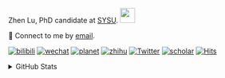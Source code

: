 <p>Zhen Lu, PhD candidate at <a href="https://phs.sysu.edu.cn/">SYSU</a>. <img src="https://media.giphy.com/media/WUlplcMpOCEmTGBtBW/giphy.gif" width="30">
</em></p>

💬 Connect to me by [email](mailto:luzh29@mail2.sysu.edu.cn).

[![bilibili](https://img.shields.io/badge/陆震同学-B站-yellow)](https://space.bilibili.com/32159908) [![wechat](https://img.shields.io/badge/陆震生物统计-微信公众号-important)](https://leslie-lu.github.io/uploads/qrcode.jpg) [![planet](https://img.shields.io/badge/陆震-知识星球-blueviolet)](https://wx.zsxq.com/dweb2) [![zhihu](https://img.shields.io/badge/陆震同学-知乎-blue)](https://www.zhihu.com/people/edison-70-18) [![Twitter](https://img.shields.io/badge/ZhenLu_Biost-Twitter-ff69b4)](https://twitter.com/ZhenLu_Biost) [![scholar](https://img.shields.io/badge/ZhenLu-Scholar-00ffff)](https://scholar.google.com/citations?user=LKLQ1g8AAAAJ) [![Hits](https://hits.seeyoufarm.com/api/count/incr/badge.svg?url=https%3A%2F%2Fgithub.com%2FLeslie-Lu%2FLeslie-Lu&count_bg=%2379C83D&title_bg=%23555555&icon=&icon_color=%23E7E7E7&title=hits&edge_flat=false)](https://hits.seeyoufarm.com)

<details>
 
<summary>GitHub Stats</summary>


<!--START_SECTION:waka-->
**🐱 My GitHub Data** 

> 📦 ? Used in GitHub's Storage 
 > 
> 🏆 138 Contributions in the Year 2025
 > 
> 🚫 Not Opted to Hire
 > 
> 📜 20 Public Repositories 
 > 
> 🔑 0 Private Repositories 
 > 
**I'm an Early 🐤** 

```text
🌞 Morning                29 commits          █░░░░░░░░░░░░░░░░░░░░░░░░   02.23 % 
🌆 Daytime                720 commits         ██████████████░░░░░░░░░░░   55.30 % 
🌃 Evening                517 commits         ██████████░░░░░░░░░░░░░░░   39.71 % 
🌙 Night                  36 commits          █░░░░░░░░░░░░░░░░░░░░░░░░   02.76 % 
```
📅 **I'm Most Productive on Wednesday** 

```text
Monday                   237 commits         █████░░░░░░░░░░░░░░░░░░░░   18.20 % 
Tuesday                  203 commits         ████░░░░░░░░░░░░░░░░░░░░░   15.59 % 
Wednesday                256 commits         █████░░░░░░░░░░░░░░░░░░░░   19.66 % 
Thursday                 191 commits         ████░░░░░░░░░░░░░░░░░░░░░   14.67 % 
Friday                   203 commits         ████░░░░░░░░░░░░░░░░░░░░░   15.59 % 
Saturday                 113 commits         ██░░░░░░░░░░░░░░░░░░░░░░░   08.68 % 
Sunday                   99 commits          ██░░░░░░░░░░░░░░░░░░░░░░░   07.60 % 
```


**I Mostly Code in R** 

```text
R                        8 repos             ██████████░░░░░░░░░░░░░░░   40.00 % 
HTML                     4 repos             █████░░░░░░░░░░░░░░░░░░░░   20.00 % 
SAS                      4 repos             █████░░░░░░░░░░░░░░░░░░░░   20.00 % 
Jupyter Notebook         2 repos             ██░░░░░░░░░░░░░░░░░░░░░░░   10.00 % 
TeX                      1 repo              █░░░░░░░░░░░░░░░░░░░░░░░░   05.00 % 
```




 Last Updated on 09/03/2025 18:39:45 UTC
<!--END_SECTION:waka-->

-----

**NOTE: Top languages does not indicate my skill level or anything like that. It is just a metric of which languages have been hosted by me on GitHub based on the usage across repositories.**

</details>
